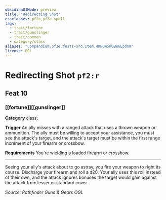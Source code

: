 ```yaml
---
obsidianUIMode: preview
title: "Redirecting Shot"
cssclasses: pf2e,pf2e-spell
tags:
  - trait/fortune
  - trait/gunslinger
  - trait/common
  - category/class
aliases: "Compendium.pf2e.feats-srd.Item.HKNOA5WGBWGEpdmH"
license: OGL
---
```

# Redirecting Shot `pf2:r`
## Feat 10
### [[fortune]][[gunslinger]]

**Category** class; 




**Trigger** An ally misses with a ranged attack that uses a thrown weapon or ammunition. The ally must be willing to accept your assistance, you must see the attack's target, and the attack's target must be within the first range increment of your firearm or crossbow.

**Requirements** You're wielding a loaded firearm or crossbow.

* * *

Seeing your ally's attack about to go astray, you fire your weapon to right its course. Discharge your firearm and roll a d20. Your ally uses this roll instead of their own, and the attack ignores bonuses the target would gain against the attack from lesser or standard cover.

*Source: Pathfinder Guns & Gears*
*OGL*